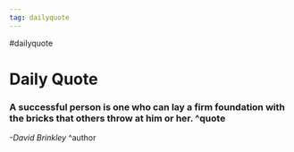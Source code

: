```yaml
---
tag: dailyquote
---
```


#dailyquote

# Daily Quote

### A successful person is one who can lay a firm foundation with the bricks that others throw at him or her. ^quote
*-David Brinkley* ^author
